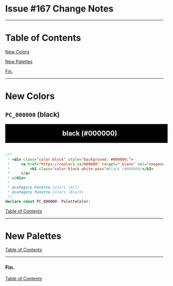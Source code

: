 <!--suppress JSUnresolvedLibraryURL -->
<!-- Coolors Palette Widget -->
<script src="https://coolors.co/palette-widget/widget.js"></script>

<style>
  div.color-block {
      text-align: center;
  }

  .color-block {
      width: 100%;
      margin: 0;
      padding: 0.5em;
  }

  .black-pass {
      color: black;
  }

  .white-pass {
      color: white;
  }
</style>

# Issue #167 Change Notes

----

# Table of Contents

[New Colors](#new-colors)

[New Palettes](#new-palettes)

[Fin.](#fin)

----

# New Colors

## `PC_000000` (black)

<div class="color-block" style="background: #000000;">
  <a href="https://coolors.co/000000" target="_blank" rel="noopener noreferrer">
    <h2 class="color-block white-pass">black (#000000)</h2>
  </a>
</div>
<br/>

```typescript
/**
 * <div class="color-block" style="background: #000000;">
 *     <a href="https://coolors.co/000000" target="_blank" rel="noopener noreferrer">
 *         <h2 class="color-block white-pass">black (#000000)</h2>
 *     </a>
 * </div>
 *
 * @category Palette Colors (All)
 * @category Palette Colors (Black)
 */
declare const PC_000000: PaletteColor;
```

[Table of Contents](#table-of-contents)

----

# New Palettes

[Table of Contents](#table-of-contents)

----

### Fin.

[Table of Contents](#table-of-contents)
